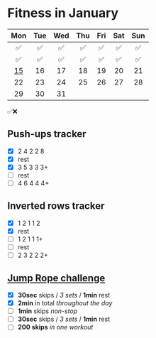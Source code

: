 # Fitness in January

|	Mon	|	Tue	|	Wed	|	Thu	|	Fri	|	Sat	|	Sun	|
| :---: | :---: | :---: | :---: | :---: | :---: | :---: |
|	✅	|	✅	|	✅	|	✅	|	✅	|	✅	|	✅	|
|	✅	|	✅	|	✅	|	✅	|	✅	|	✅	|	✅	|
|	[15](https://darebee.com/programs/foundation-program.html?showall=&start=14)	|	16	|	17	|	18	|	19	|	20	|	21	|
|	22	|	23	|	24	|	25	|	26	|	27	|	28	|
|	29	|	30	|	31	|		|		|		|		|

✅❌

## Push-ups tracker

- [x] 2 4 2 2 8
- [x] rest
- [x] 3 5 3 3 3+
- [ ] rest
- [ ] 4 6 4 4 4+

## Inverted rows tracker

- [x] 1 2 1 1 2
- [x] rest
- [ ] 1 2 1 1 1+
- [ ] rest
- [ ] 2 3 2 2 2+

## [Jump Rope challenge](https://darebee.com/challenges/jump-rope-challenge.html)

- [x] **30sec** skips / *3 sets* / **1min** rest
- [x] **2min** in total *throughout the day*
- [ ] **1min** skips *non-stop*
- [ ] **30sec** skips / *3 sets* / **1min** rest
- [ ] **200 skips** *in one workout*
